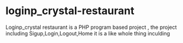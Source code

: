 # loginp_crystal-restaurant
Loginp_crystal restaurant is a PHP program based project , the project including Sigup,Login,Logout,Home it is a like whole thing inculding
